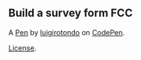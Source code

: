 Build a survey form FCC
-----------------------


A [Pen](https://codepen.io/luigirotondo/pen/YzpZQMV) by [luigirotondo](https://codepen.io/luigirotondo) on [CodePen](https://codepen.io).

[License](https://codepen.io/luigirotondo/pen/YzpZQMV/license).